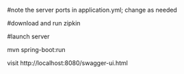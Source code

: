 #note the server ports in application.yml; change as needed

#download and run zipkin 

#launch server

mvn spring-boot:run

visit http://localhost:8080/swagger-ui.html
